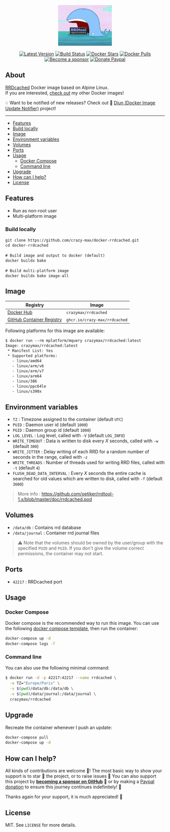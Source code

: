 <p align="center"><a href="https://github.com/crazy-max/docker-rrdcached" target="_blank"><img height="128" src="https://raw.githubusercontent.com/crazy-max/docker-rrdcached/master/.github/docker-rrdcached.jpg"></a></p>

<p align="center">
  <a href="https://hub.docker.com/r/crazymax/rrdcached/tags?page=1&ordering=last_updated"><img src="https://img.shields.io/github/v/tag/crazy-max/docker-rrdcached?label=version&style=flat-square" alt="Latest Version"></a>
  <a href="https://github.com/crazy-max/docker-rrdcached/actions?workflow=build"><img src="https://img.shields.io/github/workflow/status/crazy-max/docker-rrdcached/build?label=build&logo=github&style=flat-square" alt="Build Status"></a>
  <a href="https://hub.docker.com/r/crazymax/rrdcached/"><img src="https://img.shields.io/docker/stars/crazymax/rrdcached.svg?style=flat-square&logo=docker" alt="Docker Stars"></a>
  <a href="https://hub.docker.com/r/crazymax/rrdcached/"><img src="https://img.shields.io/docker/pulls/crazymax/rrdcached.svg?style=flat-square&logo=docker" alt="Docker Pulls"></a>
  <br /><a href="https://github.com/sponsors/crazy-max"><img src="https://img.shields.io/badge/sponsor-crazy--max-181717.svg?logo=github&style=flat-square" alt="Become a sponsor"></a>
  <a href="https://www.paypal.me/crazyws"><img src="https://img.shields.io/badge/donate-paypal-00457c.svg?logo=paypal&style=flat-square" alt="Donate Paypal"></a>
</p>

## About

[RRDcached](https://oss.oetiker.ch/rrdtool/doc/rrdcached.en.html) Docker image based on Alpine Linux.<br />
If you are interested, [check out](https://hub.docker.com/r/crazymax/) my other Docker images!

💡 Want to be notified of new releases? Check out 🔔 [Diun (Docker Image Update Notifier)](https://github.com/crazy-max/diun) project!

___

* [Features](#features)
* [Build locally](#build-locally)
* [Image](#image)
* [Environment variables](#environment-variables)
* [Volumes](#volumes)
* [Ports](#ports)
* [Usage](#usage)
  * [Docker Compose](#docker-compose)
  * [Command line](#command-line)
* [Upgrade](#upgrade)
* [How can I help?](#how-can-i-help)
* [License](#license)

## Features

* Run as non-root user
* Multi-platform image

### Build locally

```shell
git clone https://github.com/crazy-max/docker-rrdcached.git
cd docker-rrdcached

# Build image and output to docker (default)
docker buildx bake

# Build multi-platform image
docker buildx bake image-all
```

## Image

| Registry                                                                                         | Image                           |
|--------------------------------------------------------------------------------------------------|---------------------------------|
| [Docker Hub](https://hub.docker.com/r/crazymax/rrdcached/)                                            | `crazymax/rrdcached`                 |
| [GitHub Container Registry](https://github.com/users/crazy-max/packages/container/package/rrdcached)  | `ghcr.io/crazy-max/rrdcached`        |

Following platforms for this image are available:

```
$ docker run --rm mplatform/mquery crazymax/rrdcached:latest
Image: crazymax/rrdcached:latest
 * Manifest List: Yes
 * Supported platforms:
   - linux/amd64
   - linux/arm/v6
   - linux/arm/v7
   - linux/arm64
   - linux/386
   - linux/ppc64le
   - linux/s390x
```

## Environment variables

* `TZ` : Timezone assigned to the container (default `UTC`)
* `PUID` : Daemon user id (default `1000`)
* `PGID` : Daemon group id (default `1000`)
* `LOG_LEVEL` : Log level, called with `-V` (default `LOG_INFO`)
* `WRITE_TIMEOUT` : Data is written to disk every *X* seconds, called with `-w` (default `300`)
* `WRITE_JITTER` : Delay writing of each RRD for a random number of seconds in the range, called with `-z`
* `WRITE_THREADS` : Number of threads used for writing RRD files, called with `-t` (default `4`)
* `FLUSH_DEAD_DATA_INTERVAL` : Every *X* seconds the entire cache is searched for old values which are written to disk, called with `-f` (default `3600`)

> More info : https://github.com/oetiker/rrdtool-1.x/blob/master/doc/rrdcached.pod

## Volumes

* `/data/db` : Contains rrd database
* `/data/journal` :  Container rrd journal files

> :warning: Note that the volumes should be owned by the user/group with the specified `PUID` and `PGID`.
> If you don't give the volume correct permissions, the container may not start.

## Ports

* `42217` : RRDcached port

## Usage

### Docker Compose

Docker compose is the recommended way to run this image. You can use the following
[docker compose template](examples/compose/docker-compose.yml), then run the container:

```bash
docker-compose up -d
docker-compose logs -f
```

### Command line

You can also use the following minimal command:

```bash
$ docker run -d -p 42217:42217 --name rrdcached \
  -e TZ="Europe/Paris" \
  -v $(pwd)/data/db:/data/db \
  -v $(pwd)/data/journal:/data/journal \
  crazymax/rrdcached
```

## Upgrade

Recreate the container whenever I push an update:

```bash
docker-compose pull
docker-compose up -d
```

## How can I help?

All kinds of contributions are welcome :raised_hands:! The most basic way to show your support is to star :star2:
the project, or to raise issues :speech_balloon: You can also support this project by
[**becoming a sponsor on GitHub**](https://github.com/sponsors/crazy-max) :clap: or by making
a [Paypal donation](https://www.paypal.me/crazyws) to ensure this journey continues indefinitely! :rocket:

Thanks again for your support, it is much appreciated! :pray:

## License

MIT. See `LICENSE` for more details.
